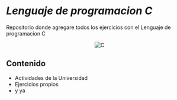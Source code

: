 
# _Lenguaje de programacion C_
Repositorio donde agregare todos los ejercicios con el Lenguaje de programacion C

<div align="center">
   <img src="Lengua.jpg" alt="C" width=""/>
</div>

##  Contenido

-  Actividades de la Universidad
-  Ejercicios propios
-  y ya

